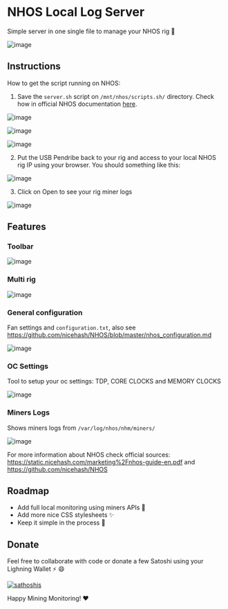 # NHOS Local Log Server

Simple server in one single file to manage your NHOS rig :rocket:

![image](https://user-images.githubusercontent.com/30659361/111986242-affd0e00-8adb-11eb-975a-6c3cbe1397e0.png)

## Instructions 

How to get the script running on NHOS:

1. Save the `server.sh` script on `/mnt/nhos/scripts.sh/` directory. Check how in official NHOS documentation [here](https://github.com/nicehash/NHOS/blob/master/nhos_boot_scripts.md).

![image](https://user-images.githubusercontent.com/30659361/115119971-a054d600-9f70-11eb-96cf-9d9f5ce72d74.png)

![image](https://user-images.githubusercontent.com/30659361/115120003-bd89a480-9f70-11eb-9dd1-ac4517478e53.png)

![image](https://user-images.githubusercontent.com/30659361/115120026-d3976500-9f70-11eb-9136-6c192dbc9d11.png)

2. Put the USB Pendribe back to your rig and access to your local NHOS rig IP using your browser. You should  something like this:

![image](https://user-images.githubusercontent.com/30659361/115120118-62a47d00-9f71-11eb-96b7-9e07d7779932.png)

3. Click on Open to see your rig miner logs

![image](https://user-images.githubusercontent.com/30659361/115120357-a3e95c80-9f72-11eb-9784-67a69e77f13f.png)

## Features

### Toolbar

![image](https://user-images.githubusercontent.com/30659361/111987413-38c87980-8add-11eb-9a0d-2bf65316d05a.png)

### Multi rig

![image](https://user-images.githubusercontent.com/30659361/111991920-d5414a80-8ae2-11eb-948d-f50205851b7c.png)

### General configuration

Fan settings and `configuration.txt`, also see https://github.com/nicehash/NHOS/blob/master/nhos_configuration.md

![image](https://user-images.githubusercontent.com/30659361/111992100-07eb4300-8ae3-11eb-8436-f9ae5df592ad.png)

### OC Settings

Tool to setup your oc settings: TDP, CORE CLOCKS and MEMORY CLOCKS

![image](https://user-images.githubusercontent.com/30659361/111990970-c7d79080-8ae1-11eb-9277-f98818712352.png)

### Miners Logs

Shows miners logs from `/var/log/nhos/nhm/miners/`

![image](https://user-images.githubusercontent.com/30659361/111988739-dff9e080-8ade-11eb-891b-764788c99011.png)

For more information about NHOS check official sources: https://static.nicehash.com/marketing%2Fnhos-guide-en.pdf and https://github.com/nicehash/NHOS

## Roadmap

- Add full local monitoring using miners APIs :rocket:
- Add more nice CSS stylesheets :sparkles:
- Keep it simple in the process :100:

## Donate

Feel free to collaborate with code or donate a few Satoshi using your Lighning Wallet ⚡ :smile:

[![sathoshis](https://img.shields.io/badge/Donate-Satoshi%20%E2%9A%A1-blueviolet)](https://totakaro.github.io/donate)

Happy Mining Monitoring! :heart:
